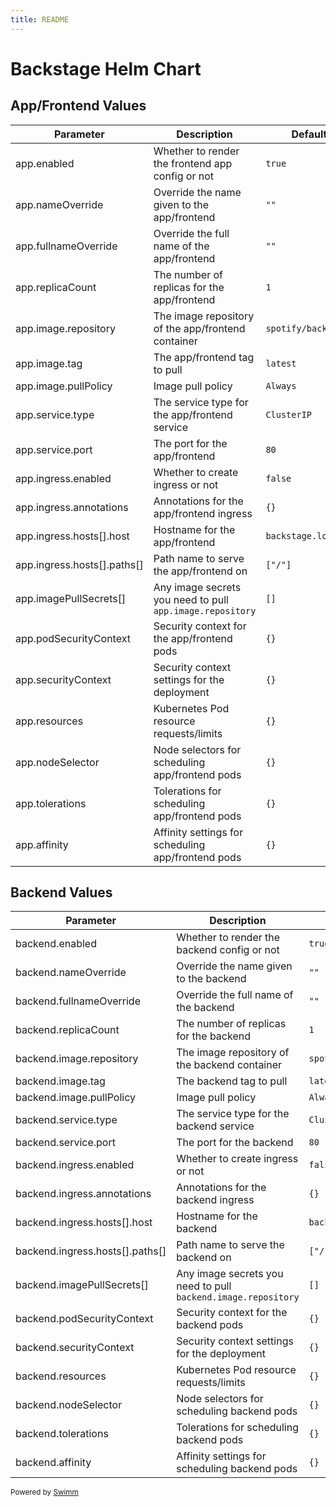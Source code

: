 ```yaml
---
title: README
---
```

# Backstage Helm Chart

## App/Frontend Values

| Parameter                       | Description                                               | Default             |
| ------------------------------- | --------------------------------------------------------- | ------------------- |
| app.enabled                     | Whether to render the frontend app config or not          | `true`              |
| app.nameOverride                | Override the name given to the app/frontend               | `""`                |
| app.fullnameOverride            | Override the full name of the app/frontend                | `""`                |
| app.replicaCount                | The number of replicas for the app/frontend               | `1`                 |
| app.image.repository            | The image repository of the app/frontend container        | `spotify/backstage` |
| app.image.tag                   | The app/frontend tag to pull                              | `latest`            |
| app.image.pullPolicy            | Image pull policy                                         | `Always`            |
| app.service.type                | The service type for the app/frontend service             | `ClusterIP`         |
| app.service.port                | The port for the app/frontend                             | `80`                |
| app.ingress.enabled             | Whether to create ingress or not                          | `false`             |
| app.ingress.annotations         | Annotations for the app/frontend ingress                  | `{}`                |
| app.ingress.hosts\[\].host      | Hostname for the app/frontend                             | `backstage.local`   |
| app.ingress.hosts\[\].paths\[\] | Path name to serve the app/frontend on                    | `["/"]`             |
| app.imagePullSecrets\[\]        | Any image secrets you need to pull `app.image.repository` | `[]`                |
| app.podSecurityContext          | Security context for the app/frontend pods                | `{}`                |
| app.securityContext             | Security context settings for the deployment              | `{}`                |
| app.resources                   | Kubernetes Pod resource requests/limits                   | `{}`                |
| app.nodeSelector                | Node selectors for scheduling app/frontend pods           | `{}`                |
| app.tolerations                 | Tolerations for scheduling app/frontend pods              | `{}`                |
| app.affinity                    | Affinity settings for scheduling app/frontend pods        | `{}`                |

## Backend Values

| Parameter                           | Description                                                   | Default             |
| ----------------------------------- | ------------------------------------------------------------- | ------------------- |
| backend.enabled                     | Whether to render the backend config or not                   | `true`              |
| backend.nameOverride                | Override the name given to the backend                        | `""`                |
| backend.fullnameOverride            | Override the full name of the backend                         | `""`                |
| backend.replicaCount                | The number of replicas for the backend                        | `1`                 |
| backend.image.repository            | The image repository of the backend container                 | `spotify/backstage` |
| backend.image.tag                   | The backend tag to pull                                       | `latest`            |
| backend.image.pullPolicy            | Image pull policy                                             | `Always`            |
| backend.service.type                | The service type for the backend service                      | `ClusterIP`         |
| backend.service.port                | The port for the backend                                      | `80`                |
| backend.ingress.enabled             | Whether to create ingress or not                              | `false`             |
| backend.ingress.annotations         | Annotations for the backend ingress                           | `{}`                |
| backend.ingress.hosts\[\].host      | Hostname for the backend                                      | `backstage.local`   |
| backend.ingress.hosts\[\].paths\[\] | Path name to serve the backend on                             | `["/"]`             |
| backend.imagePullSecrets\[\]        | Any image secrets you need to pull `backend.image.repository` | `[]`                |
| backend.podSecurityContext          | Security context for the backend pods                         | `{}`                |
| backend.securityContext             | Security context settings for the deployment                  | `{}`                |
| backend.resources                   | Kubernetes Pod resource requests/limits                       | `{}`                |
| backend.nodeSelector                | Node selectors for scheduling backend pods                    | `{}`                |
| backend.tolerations                 | Tolerations for scheduling backend pods                       | `{}`                |
| backend.affinity                    | Affinity settings for scheduling backend pods                 | `{}`                |

<SwmMeta version="3.0.0"><sup>Powered by [Swimm](https://app.swimm.io/)</sup></SwmMeta>
